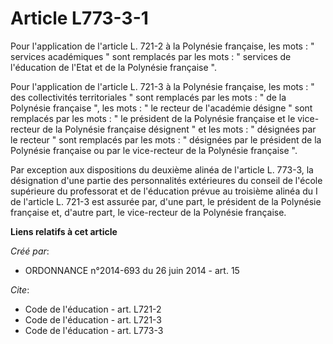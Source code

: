 # Article L773-3-1

Pour l'application de l'article L. 721-2 à la Polynésie française, les mots : " services académiques " sont remplacés par les
mots : " services de l'éducation de l'Etat et de la Polynésie française ". 

Pour l'application de l'article L. 721-3 à la Polynésie française, les mots : " des collectivités territoriales " sont
remplacés par les mots : " de la Polynésie française ", les mots : " le recteur de l'académie désigne " sont remplacés par
les mots : " le président de la Polynésie française et le vice-recteur de la Polynésie française désignent " et les mots : "
désignées par le recteur " sont remplacés par les mots : " désignées par le président de la Polynésie française ou par le
vice-recteur de la Polynésie française ". 

Par exception aux dispositions du deuxième alinéa de l'article L. 773-3, la désignation d'une partie des personnalités
extérieures du conseil de l'école supérieure du professorat et de l'éducation prévue au troisième alinéa du I de l'article L.
721-3 est assurée par, d'une part, le président de la Polynésie française et, d'autre part, le vice-recteur de la Polynésie
française.

**Liens relatifs à cet article**

_Créé par_:

  - ORDONNANCE n°2014-693 du 26 juin 2014 - art. 15

_Cite_:

  - Code de l'éducation - art. L721-2
  - Code de l'éducation - art. L721-3
  - Code de l'éducation - art. L773-3
